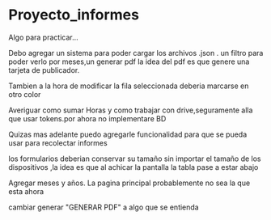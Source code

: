 # Proyecto_informes

Algo para practicar...

Debo agregar un sistema para poder cargar los archivos .json .
un filtro para poder verlo por meses,un generar pdf la idea del pdf es que genere una tarjeta de publicador.

Tambien a la hora de modificar la fila seleccionada deberia marcarse en otro color

Averiguar como sumar Horas y como trabajar con drive,seguramente alla que usar tokens.por ahora no implementare BD

Quizas mas adelante puedo agregarle funcionalidad para que se pueda usar para recolectar informes

los formularios deberian conservar su tamaño sin importar el tamaño de los dispositivos ,la idea 
es que al achicar la pantalla la tabla pase a estar abajo


Agregar meses y años. La pagina principal probablemente no sea la que esta ahora

cambiar generar "GENERAR PDF" a algo que se entienda
